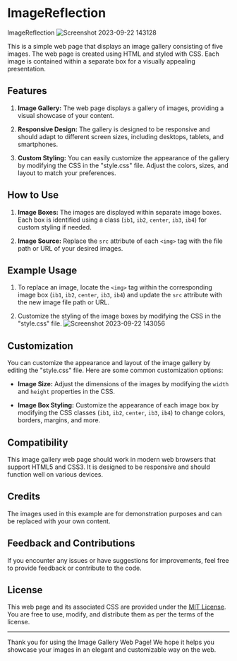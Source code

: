 # ImageReflection
ImageReflection
![Screenshot 2023-09-22 143128](https://github.com/Mayank-Garg7/ImageReflection/assets/113042462/7638fc3e-4a93-45d3-b4c2-61177401f65e)

This is a simple web page that displays an image gallery consisting of five images. The web page is created using HTML and styled with CSS. Each image is contained within a separate box for a visually appealing presentation.

## Features

1. **Image Gallery:** The web page displays a gallery of images, providing a visual showcase of your content.

2. **Responsive Design:** The gallery is designed to be responsive and should adapt to different screen sizes, including desktops, tablets, and smartphones.

3. **Custom Styling:** You can easily customize the appearance of the gallery by modifying the CSS in the "style.css" file. Adjust the colors, sizes, and layout to match your preferences.

## How to Use

1. **Image Boxes:** The images are displayed within separate image boxes. Each box is identified using a class (`ib1`, `ib2`, `center`, `ib3`, `ib4`) for custom styling if needed.

2. **Image Source:** Replace the `src` attribute of each `<img>` tag with the file path or URL of your desired images.

## Example Usage

1. To replace an image, locate the `<img>` tag within the corresponding image box (`ib1`, `ib2`, `center`, `ib3`, `ib4`) and update the `src` attribute with the new image file path or URL.

2. Customize the styling of the image boxes by modifying the CSS in the "style.css" file.
![Screenshot 2023-09-22 143056](https://github.com/Mayank-Garg7/ImageReflection/assets/113042462/d289d452-4989-4ea9-a161-0ae2eaad88e7)

## Customization

You can customize the appearance and layout of the image gallery by editing the "style.css" file. Here are some common customization options:

- **Image Size:** Adjust the dimensions of the images by modifying the `width` and `height` properties in the CSS.

- **Image Box Styling:** Customize the appearance of each image box by modifying the CSS classes (`ib1`, `ib2`, `center`, `ib3`, `ib4`) to change colors, borders, margins, and more.

## Compatibility

This image gallery web page should work in modern web browsers that support HTML5 and CSS3. It is designed to be responsive and should function well on various devices.

## Credits

The images used in this example are for demonstration purposes and can be replaced with your own content.

## Feedback and Contributions

If you encounter any issues or have suggestions for improvements, feel free to provide feedback or contribute to the code.

## License

This web page and its associated CSS are provided under the [MIT License](LICENSE.md). You are free to use, modify, and distribute them as per the terms of the license.

---

Thank you for using the Image Gallery Web Page! We hope it helps you showcase your images in an elegant and customizable way on the web.
